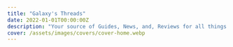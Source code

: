 ```yaml
---
title: "Galaxy's Threads"
date: 2022-01-01T00:00:00Z
description: "Your source of Guides, News, and, Reviews for all things Star Wars."
cover: /assets/images/covers/cover-home.webp
---
```

